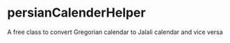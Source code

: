 # persianCalenderHelper
A free class to convert  Gregorian calendar to Jalali calendar and vice versa
